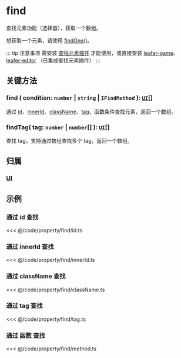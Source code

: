 # find

查找元素功能（选择器），获取一个数组。

想获取一个元素，请使用 [findOne()](./findOne.md)。

::: tip 注意事项
需安装 [查找元素插件](/plugin/in/find/index.md) 才能使用，或直接安装 [leafer-game](/guide/install/game/start.md)、 [leafer-editor](/guide/install/editor/start.md) （已集成查找元素插件）
:::

## 关键方法

### find ( condition: `number` | `string` | `IFindMethod` ): [`UI`](/reference/display/UI.md)[]

通过 [id](/reference/property/id.md)、[innerId](/reference/property/innerId.md)、[className](/reference/property/className.md)、[tag](/reference/property/tag.md)、函数条件查找元素，返回一个数组。

### findTag( tag: `number` | `number`[] ): [`UI`](/reference/display/UI.md)[]

查找 tag，支持通过数组查找多个 tag，返回一个数组。

## 归属

### [UI](/reference/display/UI.md)

## 示例

### 通过 id 查找

<<< @/code/property/find/id.ts

### 通过 innerId 查找

<<< @/code/property/find/innerId.ts

### 通过 className 查找

<<< @/code/property/find/className.ts

### 通过 tag 查找

<<< @/code/property/find/tag.ts

### 通过 函数 查找

<<< @/code/property/find/method.ts
